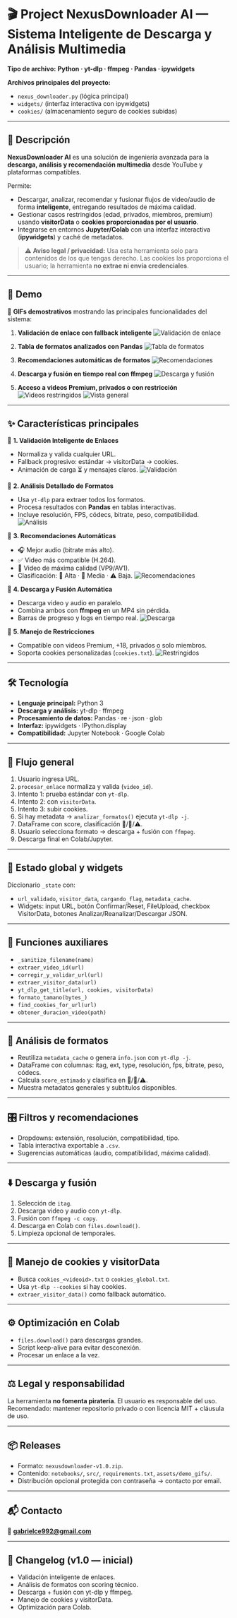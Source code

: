 
# 🎬 Project NexusDownloader AI — Sistema Inteligente de Descarga y Análisis Multimedia

**Tipo de archivo:** **Python · yt-dlp · ffmpeg · Pandas · ipywidgets**

**Archivos principales del proyecto:**

* `nexus_downloader.py` (lógica principal)
* `widgets/` (interfaz interactiva con ipywidgets)
* `cookies/` (almacenamiento seguro de cookies subidas)

---

## 📑 Descripción

**NexusDownloader AI** es una solución de ingeniería avanzada para la **descarga, análisis y recomendación multimedia** desde YouTube y plataformas compatibles.

Permite:

* Descargar, analizar, recomendar y fusionar flujos de video/audio de forma **inteligente**, entregando resultados de máxima calidad.
* Gestionar casos restringidos (edad, privados, miembros, premium) usando **visitorData** o **cookies proporcionadas por el usuario**.
* Integrarse en entornos **Jupyter/Colab** con una interfaz interactiva (**ipywidgets**) y caché de metadatos.

> ⚠️ **Aviso legal / privacidad:** Usa esta herramienta solo para contenidos de los que tengas derecho. Las cookies las proporciona el usuario; la herramienta **no extrae ni envía credenciales**.

---

## 🎥 Demo

🔗 **GIFs demostrativos** mostrando las principales funcionalidades del sistema:

1. **Validación de enlace con fallback inteligente**
   ![Validación de enlace](assets/nexus(4).gif)

2. **Tabla de formatos analizados con Pandas**
   ![Tabla de formatos](assets/nexus(7).JPG)

3. **Recomendaciones automáticas de formatos**
   ![Recomendaciones](assets/nexus(2).gif)

4. **Descarga y fusión en tiempo real con ffmpeg**
   ![Descarga y fusión](assets/nexus(1).gif)

5. **Acceso a videos Premium, privados o con restricción**
   ![Videos restringidos](assets/nexus(5).gif)
   ![Vista general](assets/nexus(3).JPG)
---
## ✨ Características principales

🔹 **1. Validación Inteligente de Enlaces**

* Normaliza y valida cualquier URL.
* Fallback progresivo: estándar → visitorData → cookies.
* Animación de carga ⏳ y mensajes claros.
  ![Validación](assets/c_validacion.gif)

🔹 **2. Análisis Detallado de Formatos**

* Usa `yt-dlp` para extraer todos los formatos.
* Procesa resultados con **Pandas** en tablas interactivas.
* Incluye resolución, FPS, códecs, bitrate, peso, compatibilidad.
  ![Análisis](assets/c_analisis.gif)

🔹 **3. Recomendaciones Automáticas**

* 🎧 Mejor audio (bitrate más alto).
* ✅ Video más compatible (H.264).
* 🚀 Video de máxima calidad (VP9/AV1).
* Clasificación: 🥇 Alta · 🥈 Media · ⚠️ Baja.
  ![Recomendaciones](assets/c_recomendaciones.gif)

🔹 **4. Descarga y Fusión Automática**

* Descarga video y audio en paralelo.
* Combina ambos con **ffmpeg** en un MP4 sin pérdida.
* Barras de progreso y logs en tiempo real.
  ![Descarga](assets/c_descarga.gif)

🔹 **5. Manejo de Restricciones**

* Compatible con videos Premium, +18, privados o solo miembros.
* Soporta cookies personalizadas (`cookies.txt`).
  ![Restringidos](assets/c_restringidos.gif)

---

## 🛠️ Tecnología

* **Lenguaje principal:** Python 3
* **Descarga y análisis:** yt-dlp · ffmpeg
* **Procesamiento de datos:** Pandas · re · json · glob
* **Interfaz:** ipywidgets · IPython.display
* **Compatibilidad:** Jupyter Notebook · Google Colab

---

## 🧭 Flujo general

1. Usuario ingresa URL.
2. `procesar_enlace` normaliza y valida (`video_id`).
3. Intento 1: prueba estándar con `yt-dlp`.
4. Intento 2: con `visitorData`.
5. Intento 3: subir cookies.
6. Si hay metadata → `analizar_formatos()` ejecuta `yt-dlp -j`.
7. DataFrame con score, clasificación 🥇/🥈/⚠️.
8. Usuario selecciona formato → descarga + fusión con `ffmpeg`.
9. Descarga final en Colab/Jupyter.

---

## 🧠 Estado global y widgets

Diccionario `_state` con:

* `url_validado`, `visitor_data`, `cargando_flag`, `metadata_cache`.
* Widgets: input URL, botón Confirmar/Reset, FileUpload, checkbox VisitorData, botones Analizar/Reanalizar/Descargar JSON.

---

## 🔧 Funciones auxiliares

* `_sanitize_filename(name)`
* `extraer_video_id(url)`
* `corregir_y_validar_url(url)`
* `extraer_visitor_data(url)`
* `yt_dlp_get_title(url, cookies, visitorData)`
* `formato_tamano(bytes_)`
* `find_cookies_for_url(url)`
* `obtener_duracion_video(path)`

---

## 🧾 Análisis de formatos

* Reutiliza `metadata_cache` o genera `info.json` con `yt-dlp -j`.
* DataFrame con columnas: itag, ext, type, resolución, fps, bitrate, peso, códecs.
* Calcula `score_estimado` y clasifica en 🥇/🥈/⚠️.
* Muestra metadatos generales y subtítulos disponibles.

---

## 🎛️ Filtros y recomendaciones

* Dropdowns: extensión, resolución, compatibilidad, tipo.
* Tabla interactiva exportable a `.csv`.
* Sugerencias automáticas (audio, compatibilidad, máxima calidad).

---

## ⬇️ Descarga y fusión

1. Selección de `itag`.
2. Descarga video y audio con `yt-dlp`.
3. Fusión con `ffmpeg -c copy`.
4. Descarga en Colab con `files.download()`.
5. Limpieza opcional de temporales.

---

## 🔐 Manejo de cookies y visitorData

* Busca `cookies_<videoid>.txt` o `cookies_global.txt`.
* Usa `yt-dlp --cookies` si hay cookies.
* `extraer_visitor_data()` como fallback automático.

---

## ⚙️ Optimización en Colab

* `files.download()` para descargas grandes.
* Script keep-alive para evitar desconexión.
* Procesar un enlace a la vez.

---

## ⚖️ Legal y responsabilidad

La herramienta **no fomenta piratería**. El usuario es responsable del uso.
Recomendado: mantener repositorio privado o con licencia MIT + cláusula de uso.

---

## 📦 Releases

* Formato: `nexusdownloader-v1.0.zip`.
* Contenido: `notebooks/`, `src/`, `requirements.txt`, `assets/demo_gifs/`.
* Distribución opcional protegida con contraseña → contacto por email.

---

## 📬 Contacto

📧 **[gabrielce992@gmail.com](mailto:gabrielce992@gmail.com)**

---

## 📝 Changelog (v1.0 — inicial)

* Validación inteligente de enlaces.
* Análisis de formatos con scoring técnico.
* Descarga + fusión con yt-dlp y ffmpeg.
* Manejo de cookies y visitorData.
* Optimización para Colab.

